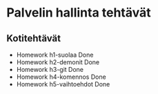 # Palvelin hallinta tehtävät
## Kotitehtävät

- Homework h1-suolaa Done
- Homework h2-demonit Done
- Homework h3-git Done
- Homework h4-komennos Done
- Homework h5-vaihtoehdot Done
